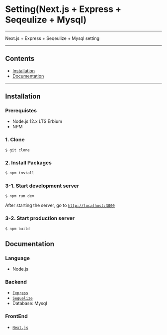 # Setting(Next.js + Express + Seqeulize + Mysql)

****
Next.js + Express + Seqeulize + Mysql setting

---

## Contents

- [Installation](#installation)
- [Documentation](#Documentation)

---

## Installation

### Prerequistes

- Node.js 12.x LTS Erbium
- NPM

### 1. Clone

```shell
$ git clone 
```

### 2. Install Packages

```bash
$ npm install
```

### 3-1. Start development server

```shell
$ npm run dev
```

After starting the server,
go to [`http://localhost:3000`](http://localhost:3000)

### 3-2. Start production server

```shell
$ npm build 
```

## Documentation

### Language

- Node.js

### Backend

- [`Express`](https://expressjs.com/ko/)
- [`Sequelize`](https://sequelize.org/v4/)
- Database: Mysql

### FrontEnd

- [`Next.js`](https://nextjs.org/)
